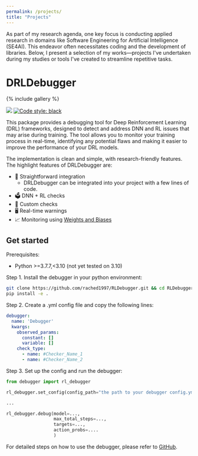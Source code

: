 ```yaml
---
permalink: /projects/
title: "Projects"
---
```


As part of my research agenda, one key focus is conducting applied research in domains like Software Engineering 
for Artificial Intelligence (SE4AI). This endeavor often necessitates coding and the development of libraries. Below, 
I present a selection of my works—projects I've undertaken during my studies or tools I've created to streamline 
repetitive tasks.

# DRLDebugger

{% include gallery %}

[<img src="https://img.shields.io/badge/license-Apache 2.0-blue">](https://github.com/rached1997/RLDebugger)
[![Code style: black](https://img.shields.io/badge/code%20style-black-000000.svg)](https://github.com/psf/black)

This package provides a debugging tool for Deep Reinforcement Learning (DRL) frameworks,
designed to detect and address DNN and RL issues that may arise during training.
The tool allows you to monitor your training process in real-time, identifying any
potential flaws and making it easier to improve the performance of your DRL models.

The implementation is clean and simple, with research-friendly features. The highlight features of DRLDebugger are:

* 📜 Straightforward integration
  * DRLDebugger can be integrated into your project with a few lines of code.
* 🗳️ DNN + RL checks
* 🛃 Custom checks
* 🖥️ Real-time warnings
* 📈 Monitoring using [Weights and Biases](https://wandb.ai/site)

## Get started

Prerequisites:
* Python >=3.7.7,<3.10 (not yet tested on 3.10)

Step 1. Install the debugger in your python environment:
```bash
git clone https://github.com/rached1997/RLDebugger.git && cd RLDebugger
pip install -e .
```

Step 2. Create a .yml config file and copy the following lines:
```yml
debugger:
  name: 'Debugger'
  kwargs:
    observed_params:
      constant: []
      variable: []
    check_type:
      - name: #Checker_Name_1
      - name: #Checker_Name_2
```

Step 3. Set up the config and run the debugger:

```python
from debugger import rl_debugger

rl_debugger.set_config(config_path="the path to your debugger config.yml file")

...

rl_debugger.debug(model=...,
                  max_total_steps=...,
                  targets=...,
                  action_probs=....
                  )
```

For detailed steps on how to use the debugger, please refer to [GitHub](https://github.com/rached1997/RLDebugger).